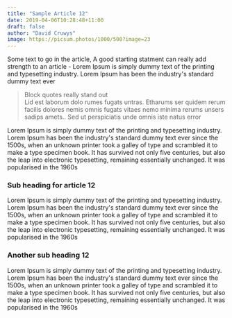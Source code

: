 ```yaml
---
title: "Sample Article 12"
date: 2019-04-06T10:28:48+11:00
draft: false
author: "David Cruwys"
image: https://picsum.photos/1000/500?image=23
---
```



Some text to go in the article, A good starting statment can really add strength to an article - Lorem Ipsum is simply dummy text of the printing and typesetting industry. Lorem Ipsum has been the industry's standard dummy text ever

<blockquote>
    <p>
        Block quotes really stand out <br/> Lid est laborum dolo rumes fugats untras. Etharums ser quidem rerum facilis dolores nemis omnis fugats vitaes nemo minima rerums unsers sadips amets.. Sed ut perspiciatis unde omnis iste natus error
    </p>
</blockquote>

Lorem Ipsum is simply dummy text of the printing and typesetting industry. Lorem Ipsum has been the industry's standard dummy text ever since the 1500s, when an unknown printer took a galley of type and scrambled it to make a type specimen book. It has survived not only five centuries, but also the leap into electronic typesetting, remaining essentially unchanged. It was popularised in the 1960s

### Sub heading for article 12

Lorem Ipsum is simply dummy text of the printing and typesetting industry. Lorem Ipsum has been the industry's standard dummy text ever since the 1500s, when an unknown printer took a galley of type and scrambled it to make a type specimen book. It has survived not only five centuries, but also the leap into electronic typesetting, remaining essentially unchanged. It was popularised in the 1960s

### Another sub heading 12

Lorem Ipsum is simply dummy text of the printing and typesetting industry. Lorem Ipsum has been the industry's standard dummy text ever since the 1500s, when an unknown printer took a galley of type and scrambled it to make a type specimen book. It has survived not only five centuries, but also the leap into electronic typesetting, remaining essentially unchanged. It was popularised in the 1960s


